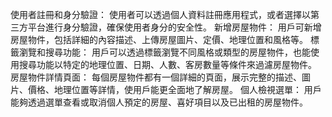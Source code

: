 使用者註冊和身分驗證： 使用者可以透過個人資料註冊應用程式，或者選擇以第三方平台進行身分驗證，確保使用者身分的安全性。
新增房屋物件： 用戶可新增房屋物件，包括詳細的內容描述、上傳房屋圖片、定價、地理位置和風格等。
標籤瀏覽和搜尋功能： 用戶可以透過標籤瀏覽不同風格或類型的房屋物件，也能使用搜尋功能以特定的地理位置、日期、人數、客房數量等條件來過濾房屋物件。
房屋物件詳情頁面： 每個房屋物件都有一個詳細的頁面，展示完整的描述、圖片、價格、地理位置等詳情，使用戶能更全面地了解房屋。
個人檢視選單： 用戶能夠透過選單查看或取消個人預定的房屋、喜好項目以及已出租的房屋物件。
 

